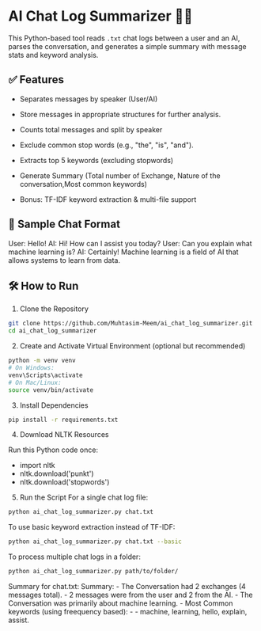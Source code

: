# AI Chat Log Summarizer 🧠💬

This Python-based tool reads `.txt` chat logs between a user and an AI, parses the conversation, and generates a simple summary with message stats and keyword analysis.

## ✅ Features
- Separates messages by speaker (User/AI)
- Store messages in appropriate structures for further analysis.

- Counts total messages and split by speaker
- Exclude common stop words (e.g., "the", "is", "and").
- Extracts top 5 keywords (excluding stopwords)
- Generate Summary (Total number of Exchange, Nature of the conversation,Most common keywords)
- Bonus: TF-IDF keyword extraction & multi-file support

## 📁 Sample Chat Format
User: Hello!
AI: Hi! How can I assist you today?
User: Can you explain what machine learning is?
AI: Certainly! Machine learning is a field of AI that allows systems to learn from data.



## 🛠 How to Run
1. Clone the Repository
```bash
git clone https://github.com/Muhtasim-Meem/ai_chat_log_summarizer.git
cd ai_chat_log_summarizer
```
2. Create and Activate Virtual Environment (optional but recommended)

```bash
python -m venv venv
# On Windows:
venv\Scripts\activate
# On Mac/Linux:
source venv/bin/activate
```
3. Install Dependencies
```bash
pip install -r requirements.txt
```
4. Download NLTK Resources

Run this Python code once:
- import nltk
- nltk.download('punkt')
- nltk.download('stopwords')

5.  Run the Script For a single chat log file:
```bash
python ai_chat_log_summarizer.py chat.txt
```
To use basic keyword extraction instead of TF-IDF:
```bash
python ai_chat_log_summarizer.py chat.txt --basic
```
To process multiple chat logs in a folder:
```bash
python ai_chat_log_summarizer.py path/to/folder/
```


Summary for chat.txt:
Summary:
    - The Conversation had 2 exchanges (4 messages total).
    - 2 messages were from the user and 2 from the AI.
    - The Conversation was primarily about machine learning.
    - Most Common keywords (using freequency based): - - machine, learning, hello, explain, assist.
